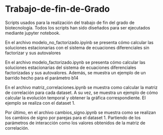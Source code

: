 # Trabajo-de-fin-de-Grado
Scripts usados para la realización del trabajo de fin del grado de biotecnología. Todos los scripts han sido diseñados para ser ejecutados mediante jupyter notebook.

En el archivo modelo_no_factorizado.ipyinb se presenta cómo calcular las soluciones estacionarias con el sistema de ecuaciones diferenciales sin factorizar y sus autovalores

En el archivo modelo_factorizado.ipynb se presenta cómo calcular las soluciones estacionarias del sistema de ecuaciones diferenciales factorizadas y sus autovalores. Además, se muestra un ejemplo de un barrido hecho para el parámetro b14

En el archivo matriz_correlaciones.ipynb se muestra como calcular la matriz de correlación para cada dataset. A su vez, se muestra un ejemplo de cómo calcular la evolución temporal y obtener la gráfica correspondiente. El ejemplo se realiza con el dataset 1.

Por último, en el archivo cambios_signo.ipynb se muestra como se realizan los cambios de signo por parejas para el dataset 1. Partiendo de los parámetros de interacción como los valores obtenidos de la matriz de correlación.
